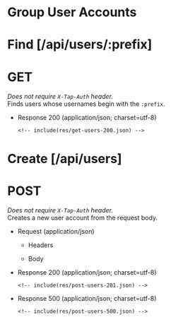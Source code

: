 # Group User Accounts

# Find [/api/users/:prefix]

# GET

*Does not require `X-Tap-Auth` header.*  
Finds users whose usernames begin with the `:prefix`.

  + Response 200 (application/json; charset=utf-8)

        <!-- include(res/get-users-200.json) -->



# Create [/api/users]

# POST

*Does not require `X-Tap-Auth` header.*  
Creates a new user account from the request body.

  + Request (application/json)

    + Headers


    + Body

        <!-- include(req/post-users.json) -->


  + Response 200 (application/json; charset=utf-8)

        <!-- include(res/post-users-201.json) -->


  + Response 500 (application/json; charset=utf-8)

        <!-- include(res/post-users-500.json) -->
